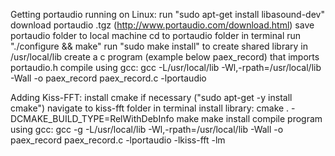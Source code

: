 Getting portaudio running on Linux:
    run "sudo apt-get install libasound-dev"
    download portaudio .tgz (http://www.portaudio.com/download.html)
    save portaudio folder to local machine
    cd to portaudio folder in terminal
    run "./configure && make"
    run "sudo make install" to create shared library in /usr/local/lib
    create a c program (example below paex_record) that imports portaudio.h
    compile using gcc:
        gcc -L/usr/local/lib -Wl,-rpath=/usr/local/lib -Wall -o paex_record paex_record.c -lportaudio

Adding Kiss-FFT:
    install cmake if necessary ("sudo apt-get -y install cmake")
    navigate to kiss-fft folder in terminal
    install library:
        cmake . -DCMAKE_BUILD_TYPE=RelWithDebInfo
        make
        make install
    compile program using gcc:
        gcc -g -L/usr/local/lib -Wl,-rpath=/usr/local/lib -Wall -o paex_record paex_record.c -lportaudio -lkiss-fft -lm
